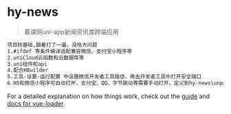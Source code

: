 # hy-news

> 慕课网uni-app新闻资讯类跨端应用

``` bash
项目较基础,跟着打了一遍，没啥大问题
1.#ifdef 等条件编译适配兼容微信、支付宝小程序等
2.uniCloud云函数和云数据库等
3.uni组件和api
4.配合HBuilder
5.工具-设置-运行配置 中设置微信开发者工具路径，再去开发者工具中打开安全端口
6.H5和微信小程序可自动打开，支付宝、QQ、字节跳动等需要手动打开，定义到hy-news\unpackage\dist\dev\mp-alipay，控制台有提示

```


For a detailed explanation on how things work, check out the [guide](http://vuejs-templates.github.io/webpack/) and [docs for vue-loader](http://vuejs.github.io/vue-loader).
